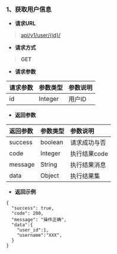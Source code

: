 ### 1、获取用户信息

- **请求URL**
> [api/v1/user/{id}/](#)

- **请求方式** 
>**GET**

- **请求参数**
>
| 请求参数      |     参数类型 |   参数说明   |
| :-------- | :--------| :------ |
| id| Integer| 用户ID|

- **返回参数**
>
| 返回参数      |     参数类型 |   参数说明   |
| :-------- | :--------| :------ |
| success|   boolean|  请求成功与否|
| code|   Integer|  执行结果code|
| message|   String|  执行结果消息|
| data| Object| 执行结果集|

- **返回示例**
>    
```
{
  "success": true,
  "code": 200,
  "message": "操作正确",
  "data":{
    "user_id":1,
    "username":"XXX",
  }
}
```